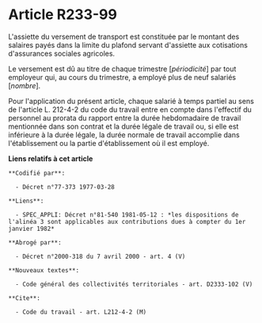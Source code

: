 # Article R233-99

L'assiette du versement de transport est constituée par le montant des salaires payés dans la limite du plafond servant
d'assiette aux cotisations d'assurances sociales agricoles.

Le versement est dû au titre de chaque trimestre [*périodicité*] par tout employeur qui, au cours du trimestre, a employé
plus de neuf salariés [*nombre*].

Pour l'application du présent article, chaque salarié à temps partiel au sens de l'article L. 212-4-2 du code du travail
entre en compte dans l'effectif du personnel au prorata du rapport entre la durée hebdomadaire de travail mentionnée dans son
contrat et la durée légale de travail ou, si elle est inférieure à la durée légale, la durée normale de travail accomplie
dans l'établissement ou la partie d'établissement où il est employé.

**Liens relatifs à cet article**

	**Codifié par**:

	  - Décret n°77-373 1977-03-28

	**Liens**:

	  - SPEC_APPLI: Décret n°81-540 1981-05-12 : *les dispositions de l'alinéa 3 sont applicables aux contributions dues à compter du 1er janvier 1982*

	**Abrogé par**:

	  - Décret n°2000-318 du 7 avril 2000 - art. 4 (V)

	**Nouveaux textes**:

	  - Code général des collectivités territoriales - art. D2333-102 (V)

	**Cite**:

	  - Code du travail - art. L212-4-2 (M)
